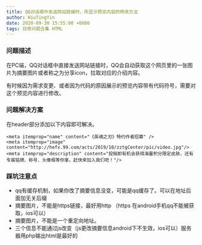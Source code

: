 ```yaml
---
title: QQ对话框中发送网站链接时，所显示预览内容的修改方法
author: HiuTingYin
date: 2020-09-30 15:55:00 +0800
tags: 日常问题合集 HTML
---
```



### 问题描述
在PC端，QQ对话框中直接发送网站链接时，QQ会自动获取这个网页里的一张图片为摘要图片或者称之为分享icon，拉取对应的介绍内容。

有时候因为需求变更、或者因为代码的原因展示的预览内容带有代码符号，需要对这个预览内容进行修改。

### 问题解决方案
在header部分添加以下内容即可解决。

```
<meta itemprop="name" content="《英魂之刃》特约作者招募" />
<meta itemprop="image" content="http://hefx.99.com/acts/2019/10/zztgCenter/pic/video.jpg"/>
<meta itemprop="description" content="投稿即有机会获得海量积分限定皮肤，还有专属铭牌、称号、头像框等你拿。赶快来加入我们吧！"/>
```

### 踩坑注意点
- qq有缓存机制，如果你改了摘要信息没变，可能是qq缓存了。可以在地址后面加无关后缀
- 摘要图片，不能是https链接，最好用http （https 在android手机qq不能被获取，ios可以）
- 摘要图片，不能是一个重定向地址。
- 三个信息不能通过js改变（js更改摘要信息android下不生效，ios可以）服务器用php输出html是最好的